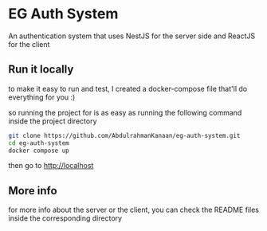 # EG Auth System

An authentication system that uses NestJS for the server side and ReactJS for the client

## Run it locally

to make it easy to run and test, I created a docker-compose file that'll do everything for you :)

so running the project for is as easy as running the following command inside the project directory

```sh
git clone https://github.com/AbdulrahmanKanaan/eg-auth-system.git
cd eg-auth-system
docker compose up
```

then go to <http://localhost>

## More info

for more info about the server or the client, you can check the README files inside the corresponding directory
